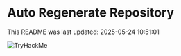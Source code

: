 # Auto Regenerate Repository

This README was last updated: 2025-05-24 10:51:01

 ![TryHackMe](https://tryhackme.com/badge/533634)